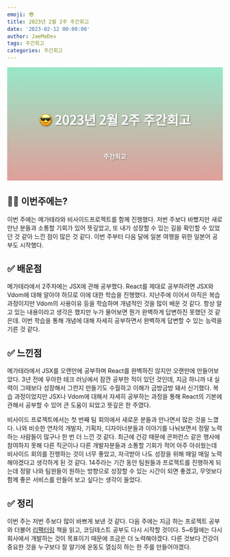```yaml
---
emoji: 😎
title: 2023년 2월 2주 주간회고
date: '2023-02-12 00:00:00'
author: JaeMeDev
tags: 주간회고
categories: 주간회고
---
```


![thumbnail](img/thumbnail.png)

## 🤷‍♂️ 이번주에는?

이번 주에는 메가테라와 비사이드프로젝트를 함께 진행했다. 저번 주보다 바빴지만 새로 만난 분들과 소통할 기회가 있어 뜻깊었고, 또 내가 성장할 수 있는 길을 확인할 수 있었던 것 같아 느낀 점이 많은 것 같다. 이번 주부터 다음 달에 일본 여행을 위한 일본어 공부도 시작했다.

## ✅ 배운점

메가테라에서 2주차에는 JSX에 관해 공부했다. React를 제대로 공부하려면 JSX와 Vdom에 대해 알아야 하므로 이에 대한 학습을 진행했다. 지난주에 이어서 아직은 복습 과정이지만 Vdom의 사용이유 등을 학습하며 개념적인 것을 많이 배운 것 같다. 항상 알고 있는 내용이라고 생각은 했지만 누가 물어보면 뭔가 완벽하게 답변하진 못했던 것 같은데. 이번 학습을 통해 개념에 대해 자세히 공부하면서 완벽하게 답변할 수 있는 능력을 기른 것 같다.

## ✅ 느낀점

메가테라에서 JSX를 오랜만에 공부하며 React를 완벽하진 않지만 오랜만에 만들어보았다. 3년 전에 우아한 테크 러닝에서 잠깐 공부한 적이 있던 것인데, 지금 하니까 내 실력이 그때보다 성장해서 그런지 만들기도 수월하고 이해가 금방금방 돼서 신기했다. 복습 과정이었지만 JSX나 Vdom에 대해서 자세히 공부하는 과정을 통해 React의 기본에 관해서 공부할 수 있어 큰 도움이 되었고 뜻깊은 한 주였다.

비사이드 프로젝트에서는 첫 번째 팀 회의에서 새로운 분들과 만나면서 많은 것을 느꼈다. 나와 비슷한 연차의 개발자, 기획자, 디자이너분들과 이야기를 나눠보면서 정말 노력하는 사람들이 많구나 한 번 더 느낀 것 같다. 최근에 건강 때문에 콘퍼런스 같은 행사에 참여하지 못해 다른 직군이나 다른 개발자분들과 소통할 기회가 적어 아주 아쉬웠는데 비사이드 회의를 진행하는 것이 너무 좋았고, 자극받아 나도 성장을 위해 매일 매일 노력해야겠다고 생각하게 된 것 같다. 14주라는 기간 동안 팀원들과 프로젝트를 진행하게 되는데 정말 나와 팀원들이 원하는 방향으로 성장할 수 있는 시간이 되면 좋겠고, 무엇보다 함께 좋은 서비스를 만들어 보고 싶다는 생각이 들었다.

## ✅ 정리

이번 주는 저번 주보다 많이 바쁘게 보낸 것 같다. 다음 주에는 지금 하는 프로젝트 공부와 더불어 [리팩터링](http://www.yes24.com/Product/Goods/89649360) 책을 읽고, 코딩테스트 공부도 다시 시작할 것이다. 5~6월에는 다시 회사에서 개발하는 것이 목표이기 때문에 조금은 더 노력해야겠다. 다른 것보다 건강이 중요한 것을 누구보다 잘 알기에 운동도 열심히 하는 한 주를 만들어야겠다.